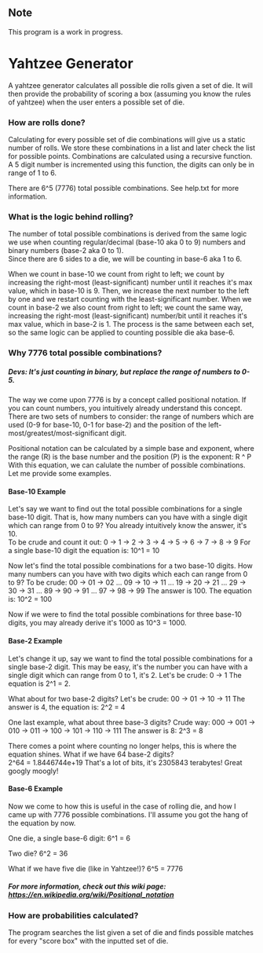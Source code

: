 ## Note
This program is a work in progress.

# Yahtzee Generator
A yahtzee generator calculates all possible die rolls given a set of die.
It will then provide the probability of scoring a box (assuming you know the rules of yahtzee) when the user enters a possible set of die.

 
### How are rolls done?
Calculating for every possible set of die combinations will give us a static number of rolls.  We store these combinations in a list and later check the list for possible points.
Combinations are calculated using a recursive function.  A 5 digit number is incremented using this function, the digits can only be in range of 1 to 6.
 
There are 6^5 (7776) total possible combinations.  See help.txt for more information.  

 
### What is the logic behind rolling?
The number of total possible combinations is derived from the same logic we use when counting regular/decimal (base-10 aka 0 to 9) numbers and binary numbers (base-2 aka 0 to 1).  
Since there are 6 sides to a die, we will be counting in base-6 aka 1 to 6.  

When we count in base-10 we count from right to left; we count by increasing the right-most (least-significant) number until it reaches it's max value, which in base-10 is 9.
Then, we increase the next number to the left by one and we restart counting with the least-significant number.
When we count in base-2 we also count from right to left; we count the same way, increasing the right-most (least-significant) number/bit until it reaches it's max value, which in base-2 is 1.
The process is the same between each set, so the same logic can be applied to counting possible die aka base-6.

 
### Why 7776 total possible combinations?
##### Devs: It's just counting in binary, but replace the range of numbers to 0-5.

The way we come upon 7776 is by a concept called positional notation.  If you can count numbers, you intuitively already understand this concept.
There are two sets of numbers to consider: the range of numbers which are used (0-9 for base-10, 0-1 for base-2) and the position of the left-most/greatest/most-significant digit.

Positional notation can be calculated by a simple base and exponent, where the range (R) is the base number and the position (P) is the exponent: R ^ P
With this equation, we can calulate the number of possible combinations.  Let me provide some examples.

#### Base-10 Example
Let's say we want to find out the total possible combinations for a single base-10 digit.  That is, how many numbers can you have with a single digit which can range from 0 to 9?  You already intuitively know the answer, it's 10.  
To be crude and count it out: 0 -> 1 -> 2 -> 3 -> 4 -> 5 -> 6 -> 7 -> 8 -> 9
For a single base-10 digit the equation is: 10^1 = 10

Now let's find the total possible combinations for a two base-10 digits.  How many numbers can you have with two digits which each can range from 0 to 9?
To be crude: 00 -> 01 -> 02 ... 09 -> 10 -> 11 ... 19 -> 20 -> 21 ... 29 -> 30 -> 31 ... 89 -> 90 -> 91 ... 97 -> 98 -> 99
The answer is 100.  The equation is: 10^2 = 100

Now if we were to find the total possible combinations for three base-10 digits, you may already derive it's 1000 as 10^3 = 1000.

#### Base-2 Example
Let's change it up, say we want to find the total possible combinations for a single base-2 digit. This may be easy, it's the number you can have with a single digit which can range from 0 to 1, it's 2.
Let's be crude: 0 -> 1
The equation is 2^1 = 2.

What about for two base-2 digits?  Let's be crude: 00 -> 01 -> 10 -> 11
The answer is 4, the equation is: 2^2 = 4

One last example, what about three base-3 digits?
Crude way: 000 -> 001 -> 010 -> 011 -> 100 -> 101 -> 110 -> 111
The answer is 8: 2^3 = 8

There comes a point where counting no longer helps, this is where the equation shines.  What if we have 64 base-2 digits?  
2^64 = 1.8446744e+19
That's a lot of bits, it's 2305843 terabytes!  Great googly moogly!

#### Base-6 Example
Now we come to how this is useful in the case of rolling die, and how I came up with 7776 possible combinations.  I'll assume you got the hang of the equation by now.

One die, a single base-6 digit: 6^1 = 6

Two die?  6^2 = 36

What if we have five die (like in Yahtzee!)?  6^5 = 7776

##### For more information, check out this wiki page: https://en.wikipedia.org/wiki/Positional_notation

### How are probabilities calculated?
The program searches the list given a set of die and finds possible matches for every "score box" with the inputted set of die.
